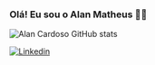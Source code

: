 ### Olá! Eu sou o Alan Matheus 🗿🍷
![Alan Cardoso GitHub stats](https://github-readme-stats.vercel.app/api?username=alancardos0&show_icons=true&theme=radical)

[![Linkedin](https://img.shields.io/badge/LinkedIn-0077B5?style=for-the-badge&logo=linkedin&logoColor=white)](https://www.linkedin.com/in/alancardos0/)

